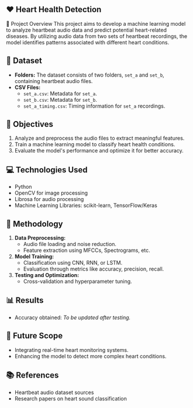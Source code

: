 ## ❤️ Heart Health Detection

📝 Project Overview
This project aims to develop a machine learning model to analyze heartbeat audio data and predict potential heart-related diseases. By utilizing audio data from two sets of heartbeat recordings, the model identifies patterns associated with different heart conditions.

## 📂 Dataset
- **Folders:** The dataset consists of two folders, `set_a` and `set_b`, containing heartbeat audio files.
- **CSV Files:**
  - `set_a.csv`: Metadata for `set_a`.
  - `set_b.csv`: Metadata for `set_b`.
  - `set_a_timing.csv`: Timing information for `set_a` recordings.

## 🎯 Objectives
1. Analyze and preprocess the audio files to extract meaningful features.
2. Train a machine learning model to classify heart health conditions.
3. Evaluate the model's performance and optimize it for better accuracy.

## 💻 Technologies Used
- Python
- OpenCV for image processing
- Librosa for audio processing
- Machine Learning Libraries: scikit-learn, TensorFlow/Keras

## 🔬 Methodology
1. **Data Preprocessing:**
   - Audio file loading and noise reduction.
   - Feature extraction using MFCCs, Spectrograms, etc.
2. **Model Training:**
   - Classification using CNN, RNN, or LSTM.
   - Evaluation through metrics like accuracy, precision, recall.
3. **Testing and Optimization:**
   - Cross-validation and hyperparameter tuning.

## 📊 Results
- Accuracy obtained: *To be updated after testing.*

## 🚀 Future Scope
- Integrating real-time heart monitoring systems.
- Enhancing the model to detect more complex heart conditions.

## 📚 References
- Heartbeat audio dataset sources
- Research papers on heart sound classification

